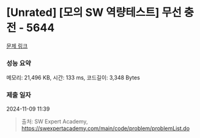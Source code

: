 # [Unrated] [모의 SW 역량테스트] 무선 충전 - 5644 

[문제 링크](https://swexpertacademy.com/main/code/problem/problemDetail.do?contestProbId=AWXRDL1aeugDFAUo) 

### 성능 요약

메모리: 21,496 KB, 시간: 133 ms, 코드길이: 3,348 Bytes

### 제출 일자

2024-11-09 11:39



> 출처: SW Expert Academy, https://swexpertacademy.com/main/code/problem/problemList.do